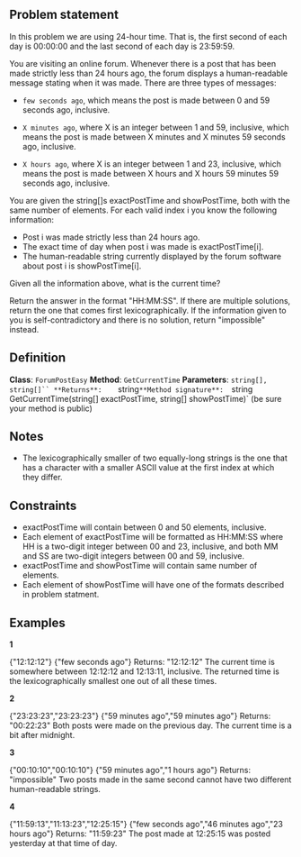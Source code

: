 ## Problem statement

In this problem we are using 24-hour time. That is, the first second of each day is 00:00:00 and the last second of each day is 23:59:59.

You are visiting an online forum. Whenever there is a post that has been made strictly less than 24 hours ago, the forum displays a human-readable message stating when it was made. There are three types of messages:

* `few seconds ago`, which means the post is made between 0 and 59 seconds ago, inclusive.

* `X minutes ago`, where X is an integer between 1 and 59, inclusive, which means the post is made between X minutes and X minutes 59 seconds ago, inclusive.

* `X hours ago`, where X is an integer between 1 and 23, inclusive, which means the post is made between X hours and X hours 59 minutes 59 seconds ago, inclusive.

You are given the string[]s exactPostTime and showPostTime, both with the same number of elements. For each valid index i you know the following information:

* Post i was made strictly less than 24 hours ago.
* The exact time of day when post i was made is exactPostTime[i].
* The human-readable string currently displayed by the forum software about post i is showPostTime[i].

Given all the information above, what is the current time?

Return the answer in the format "HH:MM:SS". If there are multiple solutions, return the one that comes first lexicographically. If the information given to you is self-contradictory and there is no solution, return "impossible" instead.


## Definition

**Class**:	`ForumPostEasy`
**Method**:	`GetCurrentTime`
**Parameters**:	`string[], string[]``
**Returns**:	`string`
**Method signature**:	`string GetCurrentTime(string[] exactPostTime, string[] showPostTime)`
(be sure your method is public)


## Notes
*	The lexicographically smaller of two equally-long strings is the one that has a character with a smaller ASCII value at the first index at which they differ.

## Constraints
*	exactPostTime will contain between 0 and 50 elements, inclusive.
*	Each element of exactPostTime will be formatted as HH:MM:SS where HH is a two-digit integer between 00 and 23, inclusive, and both MM and SS are two-digit integers between 00 and 59, inclusive.
*	exactPostTime and showPostTime will contain same number of elements.
*	Each element of showPostTime will have one of the formats described in problem statment.

## Examples
**1**

{"12:12:12"}
{"few seconds ago"}
Returns: "12:12:12"
The current time is somewhere between 12:12:12 and 12:13:11, inclusive. The returned time is the lexicographically smallest one out of all these times.

**2**

{"23:23:23","23:23:23"}
{"59 minutes ago","59 minutes ago"}
Returns: "00:22:23"
Both posts were made on the previous day. The current time is a bit after midnight.

**3**		

{"00:10:10","00:10:10"}
{"59 minutes ago","1 hours ago"}
Returns: "impossible"
Two posts made in the same second cannot have two different human-readable strings.

**4**		

{"11:59:13","11:13:23","12:25:15"}
{"few seconds ago","46 minutes ago","23 hours ago"}
Returns: "11:59:23"
The post made at 12:25:15 was posted yesterday at that time of day.
